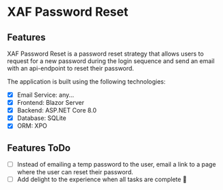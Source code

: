 # XAF Password Reset

## Features

XAF Password Reset is a password reset strategy that allows users to request for a new password during 
the login sequence and send an email with an api-endpoint to reset their password.

The application is built using the following technologies:

- [x] Email Service: any...
- [x] Frontend: Blazor Server
- [x] Backend: ASP.NET Core 8.0
- [x] Database: SQLite
- [x] ORM: XPO 

## Features ToDo

- [ ] Instead of emailing a temp password to the user, email a link to a page where the user can reset their password.
- [ ] Add delight to the experience when all tasks are complete :tada:
